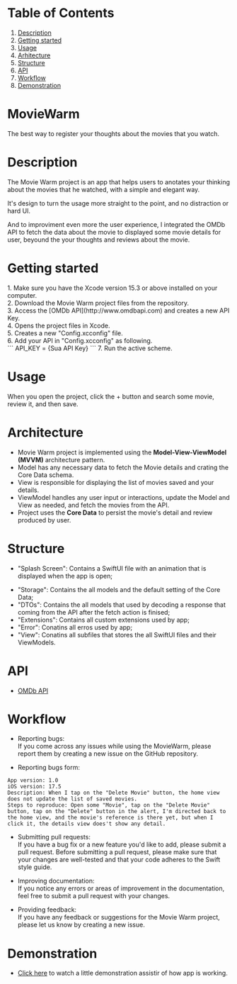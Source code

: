 # Table of Contents
1. [Description](#description)
2. [Getting started](#getting-started)
3. [Usage](#usage)
4. [Arhitecture](#arhitecture)
5. [Structure](#structure)
6. [API](#api)
7. [Workflow](#workflow)
8. [Demonstration](#demonstration)

# MovieWarm
The best way to register your thoughts about the movies that you watch.
 
# Description
<p>The Movie Warm project is an app that helps users to anotates your thinking about the movies that he watched, with a simple and elegant way.<br>

It's design to turn the usage more straight to the point, and no distraction or hard UI.<br> 

And to improviment even more the user experience, I integrated the OMDb API to fetch the data about the movie to displayed some movie details for user, beyound the your thoughts and reviews about the movie.</p>

# Getting started
<p>
1. Make sure you have the Xcode version 15.3 or above installed on your computer.<br>
2. Download the Movie Warm project files from the repository.<br>
3. Access the [OMDb API](http://www.omdbapi.com) and creates a new API Key.<br>
4. Opens the project files in Xcode.<br>
5. Creates a new "Config.xcconfig" file.<br>
6. Add your API in "Config.xcconfig" as following.<br>
```
API_KEY = {Sua API Key}
```
7. Run the active scheme.<br>

# Usage
When you open the project, click the + button and search some movie, review it, and then save.

# Architecture
* Movie Warm project is implemented using the <strong>Model-View-ViewModel (MVVM)</strong> architecture pattern.
* Model has any necessary data to fetch the Movie details and crating the Core Data schema.
* View is responsible for displaying the list of movies saved and your details.
* ViewModel handles any user input or interactions, update the Model and View as needed, and fetch the movies from the API.
* Project uses the <strong>Core Data</strong> to persist the movie's detail and review produced by user.<br>

# Structure 
* "Splash Screen": Contains a SwiftUI file with an animation that is displayed when the app is open;
- "Storage": Contains the all models and the default setting of the Core Data;
- "DTOs": Contains the all models that used by decoding a response that coming from the API after the fetch action is finised;
- "Extensions": Contains all custom extensions used by app;
- "Error": Conatins all erros used by app;
- "View": Conatins all subfiles that stores the all SwiftUI files and their ViewModels.<br>

# API 
* [OMDb API](http://www.omdbapi.com)

# Workflow

* Reporting bugs:<br> 
If you come across any issues while using the MovieWarm, please report them by creating a new issue on the GitHub repository.

* Reporting bugs form: <br> 
```
App version: 1.0
iOS version: 17.5
Description: When I tap on the "Delete Movie" button, the home view does not update the list of saved movies.
Steps to reproduce: Open some "Movie", tap on the "Delete Movie" button, tap on the "Delete" button in the alert, I'm directed back to the home view, and the movie's reference is there yet, but when I click it, the details view does't show any detail. 
```

* Submitting pull requests: <br> 
If you have a bug fix or a new feature you'd like to add, please submit a pull request. Before submitting a pull request, 
please make sure that your changes are well-tested and that your code adheres to the Swift style guide.

* Improving documentation: <br> 
If you notice any errors or areas of improvement in the documentation, feel free to submit a pull request with your changes.

* Providing feedback:<br> 
If you have any feedback or suggestions for the Movie Warm project, please let us know by creating a new issue.

# Demonstration
- [Click here](https://youtu.be/XWvWaojRgc8) to watch a little demonstration assistir of how app is working.
